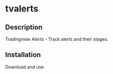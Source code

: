 # tvalerts

## Description
Tradingview Alerts - Track alerts and their stages.

## Installation
Download and use.
